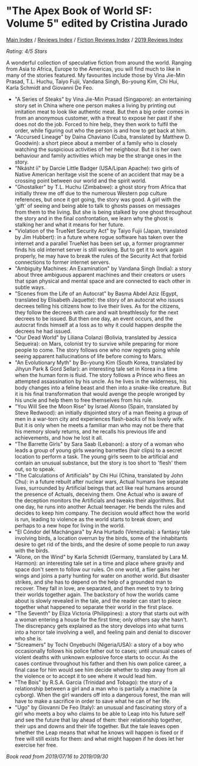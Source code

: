 # "The Apex Book of World SF: Volume 5" edited by Cristina Jurado

[Main Index](../../../README.md) / [Reviews Index](../../README.md) / [Fiction Reviews Index](../README.md) / [2019 Reviews Index](README.md)

*Rating: 4/5 Stars*

A wonderful collection of speculative fiction from around the world. Ranging from Asia to Africa, Europe to the Americas, you will find much to like in many of the stories featured. My favourites include those by Vina Jie-Min Prasad, T.L. Huchu, Taiyo Fujii, Vandana Singh, Bo-young Kim, Chi Hui, Karla Schmidt and Giovanni De Feo.

- "A Series of Steaks" by Vina Jie-Min Prasad (Singapore): an entertaining story set in China where one person makes a living by printing out imitation meat to look like authentic meat. But then a big order comes in from an anonymous customer, with a threat to expose her past if she does not do the job. Forced to hire help, they then work to fulfil the order, while figuring out who the person is and how to get back at him.
- "Accursed Lineage" by Daína Chaviano (Cuba, translated by Matthew D. Goodwin): a short piece about a member of a family who is closely watching the suspicious activities of her neighbour. But it is her own behaviour and family activities which may be the strange ones in the story.
- "Nkásht íí" by Darcie Little Badger (USA/Lipan Apache): two girls of Native American heritage visit the scene of an accident that may be a crossing point between our world and the spirit world.
- "Ghostalker" by T.L. Huchu (Zimbabwe): a ghost story from Africa that initially threw me off due to the numerous Western pop culture references, but once it got going, the story was good. A girl with the 'gift' of seeing and being able to talk to ghosts passes on messages from them to the living. But she is being stalked by one ghost throughout the story and in the final confrontation, we learn why the ghost is stalking her and what it means for her future.
- "Violation of the TrueNet Security Act" by Taiyo Fujii (Japan, translated by Jim Hubbert): in a future where rogue software has taken over the internet and a parallel TrueNet has been set up, a former programmer finds his old internet server is still working. But to get it to work again properly, he may have to break the rules of the Security Act that forbid connections to former internet servers.
- "Ambiguity Machines: An Examination" by Vandana Singh (India): a story about three ambiguous apparent machines and their creators or users that span physical and mental space and are connected to each other in subtle ways.
- "Scenes from the Life of an Autocrat" by Basma Abdel Aziz (Egypt, translated by Elisabeth Jaquette): the story of an autocrat who issues decrees telling his citizens how to live their lives. As for the citizens, they follow the decrees with care and wait breathlessly for the next decrees to be issued. But then one day, an event occurs, and the autocrat finds himself at a loss as to why it could happen despite the decrees he had issued.
- "Our Dead World" by Liliana Colanzi (Bolivia, translated by Jessica Sequeira): on Mars, colonist try to survive while preparing for more people to come. The story follows one who now regrets going while seeing apparent hallucinations of life before coming to Mars.
- "An Evolutionary Myth" by Bo-young Kim (South Korea, translated by Jihyun Park & Gord Sellar): an interesting tale set in Korea in a time when the human form is fluid. The story follows a Prince who flees an attempted assassination by his uncle. As he lives in the wilderness, his body changes into a feline beast and then into a snake-like creature. But it is his final transformation that would avenge the people wronged by his uncle and help them to free themselves from his rule.
- "You Will See the Moon Rise" by Israel Alonso (Spain, translated by Steve Redwood): an initially disjointed story of a man fleeing a group of men in a war-torn city and experiences flash-backs of his lovely wife. But it is only when he meets a familiar man who may not be there that his memory slowly returns, and he recalls his previous life and achievements, and how he lost it all.
- "The Barrette Girls" by Sara Saab (Lebanon): a story of a woman who leads a group of young girls wearing barrettes (hair clips) to a secret location to perform a task. The young girls seem to be artificial and contain an unusual substance, but the story is too short to 'flesh' them out, so to speak.
- "The Calculations of Artificials" by Chi Hui (China, translated by John Chu): in a future rebuilt after nuclear wars, Actual humans live separate lives, surrounded by Artificial beings that act like real humans around the presence of Actuals, deceiving them. One Actual who is aware of the deception monitors the Artificials and tweaks their algorithms. But one day, he runs into another Actual teenager. He bends the rules and decides to keep him company. The decision would affect how the world is run, leading to violence as the world starts to break down; and perhaps to a new hope for living in the world.
- "El Cóndor del Machángara" by Ana Hurtado (Venezuela): a fantasy tale involving birds, a location overrun by the birds, some of the inhabitants desire to get rid of the birds, and the desire of some people to run away with the birds.
- "Alone, on the Wind" by Karla Schmidt (Germany, translated by Lara M. Harmon): an interesting tale set in a time and place where gravity and space don't seem to follow our rules. On one world, a flier gains her wings and joins a party hunting for water on another world. But disaster strikes, and she has to depend on the help of a grounded man to recover. They fall in love, are separated, and then meet to try to bring their worlds together again. The backstory of how the worlds came about is slowly revealed in the tale, and the reader can start to piece together what happened to separate their world in the first place.
- "The Seventh" by Eliza Victoria (Philippines): a story that starts out with a woman entering a house for the first time; only others say she hasn't. The discrepancy gets explained as the story develops into what turns into a horror tale involving a well, and feeling pain and denial to discover who she is.
- "Screamers" by Tochi Onyebuchi (Nigeria/USA): a story of a boy who occasionally follows his police father out to cases; until unusual cases of violent deaths with unknown explosive force starts to occur. As the cases continue throughout his father and then his own police career, a final case for him would see him decide whether to step away from all the violence or to accept it to see where it would lead him.
- "The Bois" by R.S.A. Garcia (Trinidad and Tobago): the story of a relationship between a girl and a man who is partially a machine (a cyborg). When the girl wanders off into a dangerous forest, the man will have to make a sacrifice in order to save what he can of her life.
- "Ugo" by Giovanni De Feo (Italy): an unusual and fascinating story of a girl who meets a boy who claims to be able to Leap into his future self and see the future that lay ahead of them: their relationship together, their ups and downs and their life together. But the tale leaves open whether the Leap means that what he knows will happen is fixed or if free will still exists for them: and what might happen if he does let her exercise her free.

*Book read from 2019/07/16 to 2019/09/30*
